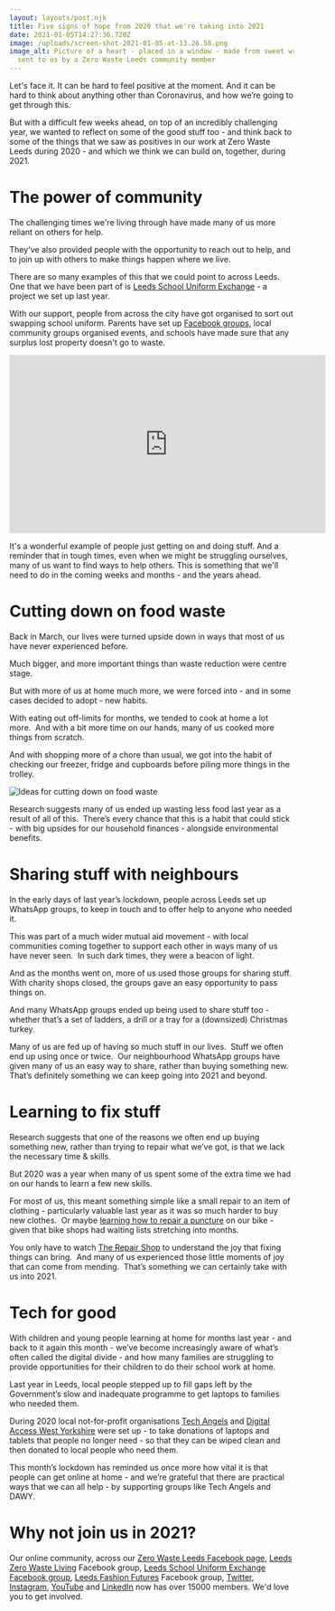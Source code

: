```yaml
---
layout: layouts/post.njk
title: Five signs of hope from 2020 that we're taking into 2021
date: 2021-01-05T14:27:36.720Z
image: /uploads/screen-shot-2021-01-05-at-13.26.58.png
image_alt: Picture of a heart - placed in a window - made from sweet wrappers,
  sent to us by a Zero Waste Leeds community member
---
```

Let's face it.  It can be hard to feel positive at the moment. And it can be hard to think about anything other than Coronavirus, and how we’re going to get through this.  

But with a difficult few weeks ahead, on top of an incredibly challenging year, we wanted to reflect on some of the good stuff too - and think back to some of the things that we saw as positives in our work at Zero Waste Leeds during 2020 - and which we think we can build on, together, during 2021.  

# The power of community

The challenging times we're living through have made many of us more reliant on others for help.

They've also provided people with the opportunity to reach out to help, and to join up with others to make things happen where we live.

There are so many examples of this that we could point to across Leeds.  One that we have been part of is [Leeds School Uniform Exchange](https://www.zerowasteleeds.org.uk/pipeline/school-uniform/) - a project we set up last year.

With our support, people from across the city have got organised to sort out swapping school uniform.  Parents have set up [Facebook groups](https://www.facebook.com/groups/603050533660854/), local community groups organised events, and schools have made sure that any surplus lost property doesn't go to waste.

<iframe width="560" height="315" src="https://www.youtube.com/embed/RuyCriaVWlU" frameborder="0" allow="accelerometer; autoplay; clipboard-write; encrypted-media; gyroscope; picture-in-picture" allowfullscreen></iframe>

It's a wonderful example of people just getting on and doing stuff.  And a reminder that in tough times, even when we might be struggling ourselves, many of us want to find ways to help others.  This is something that we'll need to do in the coming weeks and months - and the years ahead.  

# Cutting down on food waste

Back in March, our lives were turned upside down in ways that most of us have never experienced before.  

Much bigger, and more important things than waste reduction were centre stage.

But with more of us at home much more, we were forced into - and in some cases decided to adopt - new habits.

With eating out off-limits for months, we tended to cook at home a lot more.  And with a bit more time on our hands, many of us cooked more things from scratch.  

And with shopping more of a chore than usual, we got into the habit of checking our freezer, fridge and cupboards before piling more things in the trolley.

![Ideas for cutting down on food waste](/uploads/2.png)

Research suggests many of us ended up wasting less food last year as a result of all of this.  There’s every chance that this is a habit that could stick - with big upsides for our household finances - alongside environmental benefits.

# Sharing stuff with neighbours

In the early days of last year’s lockdown, people across Leeds set up WhatsApp groups, to keep in touch and to offer help to anyone who needed it.

This was part of a much wider mutual aid movement - with local communities coming together to support each other in ways many of us have never seen.  In such dark times, they were a beacon of light.

And as the months went on, more of us used those groups for sharing stuff.  With charity shops closed, the groups gave an easy opportunity to pass things on.  

And many WhatsApp groups ended up being used to share stuff too - whether that’s a set of ladders, a drill or a tray for a (downsized) Christmas turkey.

Many of us are fed up of having so much stuff in our lives.  Stuff we often end up using once or twice.  Our neighbourhood WhatsApp groups have given many of us an easy way to share, rather than buying something new.  That’s definitely something we can keep going into 2021 and beyond.

# Learning to fix stuff

Research suggests that one of the reasons we often end up buying something new, rather than trying to repair what we’ve got, is that we lack the necessary time & skills.  

But 2020 was a year when many of us spent some of the extra time we had on our hands to learn a few new skills.

For most of us, this meant something simple like a small repair to an item of clothing - particularly valuable last year as it was so much harder to buy new clothes.  Or maybe [learning how to repair a puncture](https://www.zerowasteleeds.org.uk/tips/what-are-my-bike-repair-options-in-leeds/) on our bike - given that bike shops had waiting lists stretching into months.

You only have to watch [The Repair Shop](https://www.bbc.co.uk/programmes/b08l581p) to understand the joy that fixing things can bring.  And many of us experienced those little moments of joy that can come from mending.  That’s something we can certainly take with us into 2021.

# Tech for good

With children and young people learning at home for months last year - and back to it again this month - we’ve become increasingly aware of what’s often called the digital divide - and how many families are struggling to provide opportunities for their children to do their school work at home.

Last year in Leeds, local people stepped up to fill gaps left by the Government’s slow and inadequate programme to get laptops to families who needed them.

During 2020 local not-for-profit organisations [Tech Angels](https://www.zerowasteleeds.org.uk/tips/tech-angels-helping-leeds-businesses-to-donate-surplus-laptops/) and [Digital Access West Yorkshire](https://www.zerowasteleeds.org.uk/tips/got-a-spare-laptop-or-tablet-why-not-donate-it/) were set up - to take donations of laptops and tablets that people no longer need - so that they can be wiped clean and then donated to local people who need them.  

This month’s lockdown has reminded us once more how vital it is that people can get online at home - and we’re grateful that there are practical ways that we can all help - by supporting groups like Tech Angels and DAWY.

# Why not join us in 2021?

Our online community, across our [Zero Waste Leeds Facebook page](https://www.facebook.com/zerowasteleeds/), [Leeds Zero Waste Living](https://www.facebook.com/groups/zerowasteleeds/about/) Facebook group, [Leeds School Uniform Exchange Facebook group](https://www.facebook.com/groups/603050533660854/), [Leeds Fashion Futures](https://www.facebook.com/groups/leedsfashionfutures/) Facebook group, [Twitter](https://twitter.com/zerowasteleeds?lang=en), [Instagram](https://www.instagram.com/zerowasteleeds/), [YouTube](https://www.youtube.com/channel/UCD4AOnL4OuGUnxHqDi_5ghQ) and [LinkedIn](https://www.linkedin.com/company/56466378/admin/) now has over 15000 members.  We'd love you to get involved.